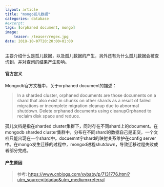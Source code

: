 ```yaml
---
layout: article
title: "mongo孤儿数据"
categories: database
#excerpt:
tags: [orphaned document, mongo]
image:
    teaser: /teaser/regex.jpg
date: 2018-10-07T20:20:00+01:00
---
```


主要介绍什么是孤儿数据，以及孤儿数据的产生，另外还有为什么孤儿数据会被查询到，并对查询的结果产生影响。


#### 官方定义
Mongodb官方文档中，关于orphaned document的描述：
 
> In a sharded cluster, orphaned documents are those documents on a shard that also exist in chunks on other shards as a result of failed migrations or incomplete migration cleanup due to abnormal shutdown. Delete orphaned documents using cleanupOrphaned to reclaim disk space and reduce.

孤儿文档是指在sharded cluster集群下，同时存在不同shard上的document。在mongodb sharded cluster集群中，分布在不同shard的数据自己是正交，一个文档只能出现在一个shard中。docuemnt宇shard的映射关系维护在config server中。在mongo发生迁移的过程中，mongod进程shutdown，导致迁移过程失败或者部分完成。


#### 产生原因








> 参考: https://www.cnblogs.com/xybaby/p/7131776.html?utm_source=itdadao&utm_medium=referral

